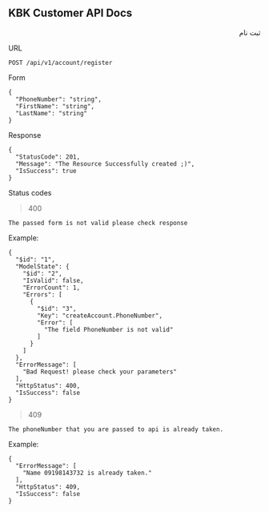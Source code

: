 ## KBK Customer API Docs

<div dir='rtl'>
ثبت نام     
</div>

URL

```
POST /api/v1/account/register 
```

Form

```
{
  "PhoneNumber": "string",
  "FirstName": "string",
  "LastName": "string"
}
```

Response

```
{
  "StatusCode": 201,
  "Message": "The Resource Successfully created ;)",
  "IsSuccess": true
}
```

Status codes

> 400

```
The passed form is not valid please check response

```

Example:

```
{
  "$id": "1",
  "ModelState": {
    "$id": "2",
    "IsValid": false,
    "ErrorCount": 1,
    "Errors": [
      {
        "$id": "3",
        "Key": "createAccount.PhoneNumber",
        "Error": [
          "The field PhoneNumber is not valid"
        ]
      }
    ]
  },
  "ErrorMessage": [
    "Bad Request! please check your parameters"
  ],
  "HttpStatus": 400,
  "IsSuccess": false
}
```

> 409

```
The phoneNumber that you are passed to api is already taken.
```

Example:

```
{
  "ErrorMessage": [
    "Name 09198143732 is already taken."
  ],
  "HttpStatus": 409,
  "IsSuccess": false
}
```
